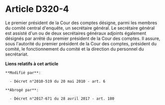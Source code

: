 # Article D320-4

Le premier président de la Cour des comptes désigne, parmi les membres du comité central d'enquête, un secrétaire général. Le
secrétaire général est assisté d'un ou de deux secrétaires généraux adjoints également désignés par arrêté du premier
président de la Cour des comptes. Il assure, sous l'autorité du premier président de la Cour des comptes, président du
comité, le fonctionnement du comité et la direction du personnel du secrétariat.

**Liens relatifs à cet article**

	**Modifié par**:

	  - Décret n°2010-519 du 20 mai 2010 - art. 6

	**Abrogé par**:

	  - Décret n°2017-671 du 28 avril 2017 - art. 180
